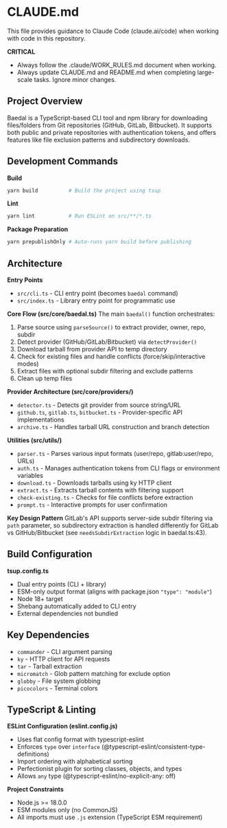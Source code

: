 # CLAUDE.md

This file provides guidance to Claude Code (claude.ai/code) when working with code in this repository.

**CRITICAL**

- Always follow the .claude/WORK_RULES.md document when working.
- Always update CLAUDE.md and README.md when completing large-scale tasks. Ignore minor changes.

## Project Overview

Baedal is a TypeScript-based CLI tool and npm library for downloading files/folders from Git repositories (GitHub, GitLab, Bitbucket). It supports both public and private repositories with authentication tokens, and offers features like file exclusion patterns and subdirectory downloads.

## Development Commands

**Build**

```bash
yarn build          # Build the project using tsup
```

**Lint**

```bash
yarn lint           # Run ESLint on src/**/*.ts
```

**Package Preparation**

```bash
yarn prepublishOnly # Auto-runs yarn build before publishing
```

## Architecture

**Entry Points**

- `src/cli.ts` - CLI entry point (becomes `baedal` command)
- `src/index.ts` - Library entry point for programmatic use

**Core Flow (src/core/baedal.ts)**
The main `baedal()` function orchestrates:

1. Parse source using `parseSource()` to extract provider, owner, repo, subdir
2. Detect provider (GitHub/GitLab/Bitbucket) via `detectProvider()`
3. Download tarball from provider API to temp directory
4. Check for existing files and handle conflicts (force/skip/interactive modes)
5. Extract files with optional subdir filtering and exclude patterns
6. Clean up temp files

**Provider Architecture (src/core/providers/)**

- `detector.ts` - Detects git provider from source string/URL
- `github.ts`, `gitlab.ts`, `bitbucket.ts` - Provider-specific API implementations
- `archive.ts` - Handles tarball URL construction and branch detection

**Utilities (src/utils/)**

- `parser.ts` - Parses various input formats (user/repo, gitlab:user/repo, URLs)
- `auth.ts` - Manages authentication tokens from CLI flags or environment variables
- `download.ts` - Downloads tarballs using ky HTTP client
- `extract.ts` - Extracts tarball contents with filtering support
- `check-existing.ts` - Checks for file conflicts before extraction
- `prompt.ts` - Interactive prompts for user confirmation

**Key Design Pattern**
GitLab's API supports server-side subdir filtering via `path` parameter, so subdirectory extraction is handled differently for GitLab vs GitHub/Bitbucket (see `needsSubdirExtraction` logic in baedal.ts:43).

## Build Configuration

**tsup.config.ts**

- Dual entry points (CLI + library)
- ESM-only output format (aligns with package.json `"type": "module"`)
- Node 18+ target
- Shebang automatically added to CLI entry
- External dependencies not bundled

## Key Dependencies

- `commander` - CLI argument parsing
- `ky` - HTTP client for API requests
- `tar` - Tarball extraction
- `micromatch` - Glob pattern matching for exclude option
- `globby` - File system globbing
- `picocolors` - Terminal colors

## TypeScript & Linting

**ESLint Configuration (eslint.config.js)**

- Uses flat config format with typescript-eslint
- Enforces `type` over `interface` (@typescript-eslint/consistent-type-definitions)
- Import ordering with alphabetical sorting
- Perfectionist plugin for sorting classes, objects, and types
- Allows `any` type (@typescript-eslint/no-explicit-any: off)

**Project Constraints**

- Node.js >= 18.0.0
- ESM modules only (no CommonJS)
- All imports must use `.js` extension (TypeScript ESM requirement)
